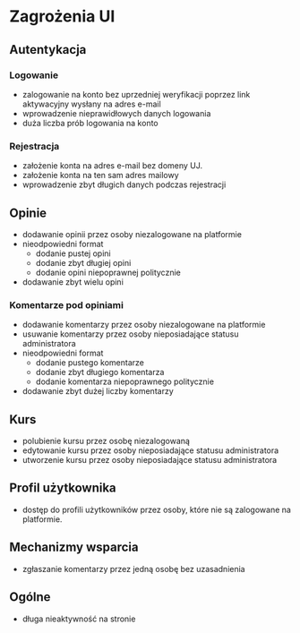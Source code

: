 # Zagrożenia UI

## Autentykacja

### Logowanie

- zalogowanie na konto bez uprzedniej weryfikacji poprzez link aktywacyjny wysłany na adres e-mail
- wprowadzenie nieprawidłowych danych logowania
- duża liczba prób logowania na konto

### Rejestracja

- założenie konta na adres e-mail bez domeny UJ.
- założenie konta na ten sam adres mailowy
- wprowadzenie zbyt długich danych podczas rejestracji

## Opinie

- dodawanie opinii przez osoby niezalogowane na platformie
- nieodpowiedni format
  - dodanie pustej opini
  - dodanie zbyt długiej opini
  - dodanie opini niepoprawnej politycznie
- dodawanie zbyt wielu opini

### Komentarze pod opiniami

- dodawanie komentarzy przez osoby niezalogowane na platformie
- usuwanie komentarzy przez osoby nieposiadające statusu administratora
- nieodpowiedni format
  - dodanie pustego komentarze
  - dodanie zbyt długiego komentarza
  - dodanie komentarza niepoprawnego politycznie
- dodawanie zbyt dużej liczby komentarzy

## Kurs

- polubienie kursu przez osobę niezalogowaną
- edytowanie kursu przez osoby nieposiadające statusu administratora
- utworzenie kursu przez osoby nieposiadające statusu administratora

## Profil użytkownika

- dostęp do profili użytkowników przez osoby, które nie są zalogowane na platformie.

## Mechanizmy wsparcia

- zgłaszanie komentarzy przez jedną osobę bez uzasadnienia

## Ogólne

- długa nieaktywność na stronie
